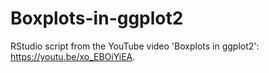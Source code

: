 # Boxplots-in-ggplot2
RStudio script from the YouTube video 'Boxplots in ggplot2': https://youtu.be/xo_EBOiYiEA.
